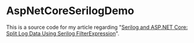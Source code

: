 # AspNetCoreSerilogDemo

This is a source code for my article regarding "[Serilog and ASP.NET Core: Split Log Data Using Serilog FilterExpression](http://vmsdurano.com/serilog-and-asp-net-core-split-log-data-using-filterexpression/)".
